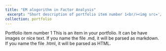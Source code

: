 ```yaml
---
title: "EM alogorithm in Factor Analysis"
 excerpt: "Short description of portfolio item number 1<br/><img src='/images/500x300.png'>" 
collection: portfolio
---
```


Portfolio item number 1
This is an item in your portfolio. It can be have images or nice text. If you name the file .md, it will be parsed as markdown. If you name the file .html, it will be parsed as HTML. 
